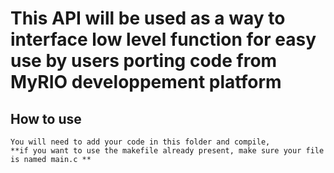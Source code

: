 # This API will be used as a way to interface low level function for easy use by users porting code from MyRIO developpement platform

## How to use
    You will need to add your code in this folder and compile,
    **if you want to use the makefile already present, make sure your file is named main.c **

